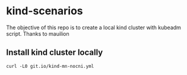 # kind-scenarios

The objective of this repo is to create a local kind cluster with kubeadm script. Thanks to mauilion

## Install kind cluster locally

```
curl -L0 git.io/kind-mn-nocni.yml
```